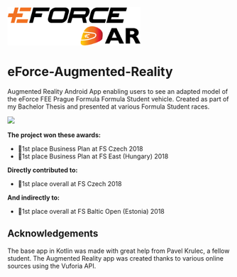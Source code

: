 <img id="Logo" width="300" src="graphics/eforce_AR_logo.png">

# eForce-Augmented-Reality
Augmented Reality Android App enabling users to see an adapted model of the eForce FEE Prague Formula Formula Student vehicle. Created as part of my Bachelor Thesis and presented at various Formula Student races.

<img id="Demo" width="1000" src="graphics/eForce-AR.gif">

__The project won these awards:__
- 🥇1st place Business Plan at FS Czech 2018
- 🥇1st place Business Plan at FS East (Hungary) 2018

__Directly contributed to:__
- 🥇1st place overall at FS Czech 2018

__And indirectly to:__
- 🥇1st place overall at FS Baltic Open (Estonia) 2018

## Acknowledgements
The base app in Kotlin was made with great help from Pavel Krulec, a fellow student. The Augmented Reality app was created thanks to various online sources using the Vuforia API.
